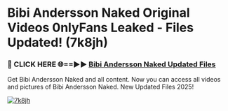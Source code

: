 # Bibi Andersson Naked Original Videos 0nlyFans Leaked - Files Updated! (7k8jh)

<h3>🔴 CLICK HERE 🌐==►► <a href="https://tinyurl.com/up5wt9bj" rel="nofollow">Bibi Andersson Naked Updated Files</a></h3>

Get Bibi Andersson Naked and all content. Now you can access all videos and pictures of Bibi Andersson Naked. New Updated Files 2025!

[![7k8jh](https://i.imgur.com/ABiUzMV.gif)](https://tinyurl.com/up5wt9bj)
